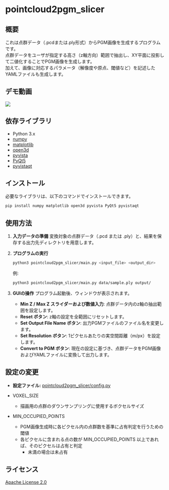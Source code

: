 # pointcloud2pgm_slicer

## 概要
これは点群データ（.pcdまたは.ply形式）からPGM画像を生成するプログラムです。 \
点群データをユーザが指定する高さ（z軸方向）範囲で抽出し、XY平面に投影して二値化することでPGM画像を生成します。 \
加えて、画像に対応するパラメータ（解像度や原点、閾値など）を記述したYAMLファイルも生成します。

## デモ動画
[![](https://img.youtube.com/vi/gKtSeKtFF_E/0.jpg)](https://www.youtube.com/watch?v=gKtSeKtFF_E&ab_channel=caffeline)

## 依存ライブラリ
- Python 3.x
- [numpy](https://numpy.org/)
- [matplotlib](https://matplotlib.org/)
- [open3d](http://www.open3d.org/)
- [pyvista](https://docs.pyvista.org/)
- [PyQt5](https://pypi.org/project/PyQt5/)
- [pyvistaqt](https://pypi.org/project/pyvistaqt/)

## インストール
必要なライブラリは、以下のコマンドでインストールできます。
```bash
pip install numpy matplotlib open3d pyvista PyQt5 pyvistaqt
```


## 使用方法
1. **入力データの準備**
   変換対象の点群データ（.pcd または .ply）と、結果を保存する出力先ディレクトリを用意します。

2. **プログラムの実行**
   ```bash
   python3 pointcloud2pgm_slicer/main.py <input_file> <output_dir>
   ```

   例:
   ```bash
   python3 pointcloud2pgm_slicer/main.py data/sample.ply output/
   ```

3. **GUIの操作**
   プログラム起動後、ウィンドウが表示されます。
   - **Min Z / Max Z スライダーおよび数値入力**: 点群データ内のz軸の抽出範囲を設定します。
   - **Reset ボタン**: z軸の設定を全範囲にリセットします。
   - **Set Output File Name ボタン**: 出力PGMファイルのファイル名を変更します。
   - **Set Resolution ボタン**: 1ピクセルあたりの実空間距離（m/px）を設定します。
   - **Convert to PGM ボタン**: 現在の設定に基づき、点群データをPGM画像およびYAMLファイルに変換して出力します。

## 設定の変更
- **設定ファイル:** [pointcloud2pgm_slicer/config.py](pointcloud2pgm_slicer/config.py)

- VOXEL_SIZE
  - 描画用の点群のダウンサンプリングに使用するボクセルサイズ

- MIN_OCCUPIED_POINTS
  - PGM画像生成時に各ピクセル内の点群数を基準に占有判定を行うための閾値
  - 各ピクセルに含まれる点の数が MIN_OCCUPIED_POINTS 以上であれば、そのピクセルは占有と判定
    - 未満の場合は未占有

## ライセンス
[Apache License 2.0](LICENSE)
